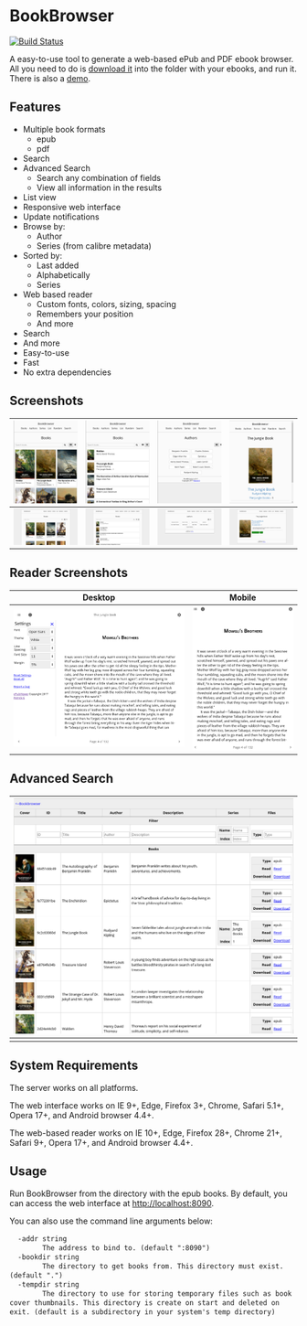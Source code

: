 # BookBrowser
[![Build Status](https://travis-ci.org/geek1011/kepubify.svg?branch=master)](https://travis-ci.org/geek1011/kepubify)

A easy-to-use tool to generate a web-based ePub and PDF ebook browser. All you need to do is [download it](https://github.com/geek1011/BookBrowser/releases/latest) into the folder with your ebooks, and run it. There is also a [demo](https://bookbrowser-demo.geek1011.net/books/).

## Features
- Multiple book formats
    - epub
    - pdf
- Search
- Advanced Search
    - Search any combination of fields
    - View all information in the results
- List view
- Responsive web interface
- Update notifications
- Browse by:
    - Author
    - Series (from calibre metadata)
- Sorted by:
    - Last added
    - Alphabetically
    - Series
- Web based reader
    - Custom fonts, colors, sizing, spacing
    - Remembers your position
    - And more
- Search
- And more
- Easy-to-use
- Fast
- No extra dependencies

## Screenshots

| ![](docs/screenshots/books-mobile.png) | ![](docs/screenshots/books-list-mobile.png) | ![](docs/screenshots/authors-mobile.png) | ![](docs/screenshots/book-mobile.png) |
| --- | --- | --- | --- |
| ![](docs/screenshots/books-desktop.png) | ![](docs/screenshots/books-list-desktop.png) | ![](docs/screenshots/authors-desktop.png) | ![](docs/screenshots/book-desktop.png) |

## Reader Screenshots

| Desktop | Mobile |
| --- | --- |
| ![](docs/screenshots/reader-desktop.png) | ![](docs/screenshots/reader-mobile.png) |

## Advanced Search

| ![](docs/screenshots/list-desktop.png) |
| --- |
| |

## System Requirements
The server works on all platforms.

The web interface works on IE 9+, Edge, Firefox 3+, Chrome, Safari 5.1+, Opera 17+, and Android browser 4.4+.

The web-based reader works on IE 10+, Edge, Firefox 28+, Chrome 21+, Safari 9+, Opera 17+, and Android browser 4.4+.

## Usage
Run BookBrowser from the directory with the epub books. By default, you can access the web interface at [http://localhost:8090](http://localhost:8090).

You can also use the command line arguments below:

````
  -addr string
    	The address to bind to. (default ":8090")
  -bookdir string
    	The directory to get books from. This directory must exist. (default ".")
  -tempdir string
    	The directory to use for storing temporary files such as book cover thumbnails. This directory is create on start and deleted on exit. (default is a subdirectory in your system's temp directory)
````
